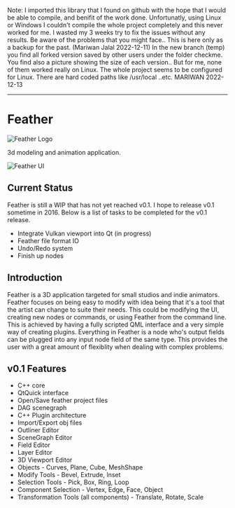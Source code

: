 Note:
I imported this library that I found on github with the hope that I would be able to compile, and benifit of the work done. 
Unfortunatly, using Linux or Windows I couldn't compile the whole project completely and this never worked for me. I wasted my 3 weeks try to fix the issues without any results. Be aware of the problems that you might face.. This is here only as a backup for the past. (Mariwan Jalal 2022-12-11)
In the new branch (temp) you find all forked version saved by other users under the folder checkme. 
You find also a picture showing the size of each version.. But for me, none of them worked really on Linux. The whole project seems to be configured for Linux.
There are hard coded paths like /usr/local ..etc. 
MARIWAN 2022-12-13
**************************************************************************************************************************************************


Feather
=======

![Feather Logo](https://raw.githubusercontent.com/richardlayman/feather/master/assets/images/logo.png)

3d modeling and animation application.

![Feather UI](https://raw.githubusercontent.com/richardlayman/feather/master/assets/images/ui_v0_1.png)

Current Status
---------------
Feather is still a WIP that has not yet reached v0.1. I hope to release v0.1 sometime in 2016. Below is a list of tasks to be completed for the v0.1 release.
* Integrate Vulkan viewport into Qt (in progress)
* Feather file format IO
* Undo/Redo system
* Finish up nodes

Introduction
---------------
Feather is a 3D application targeted for small studios and indie animators. Feather focuses on being easy to modify with idea being that it's a tool that the artist can change to suite their needs. This could be modifying the UI, creating new nodes or commands, or using Feather from the command line. This is achieved by having a fully scripted QML interface and a very simple way of creating plugins. Everything in Feather is a node who's output fields can be plugged into any input node field of the same type. This provides the user with a great amount of flexiblity when dealing with complex problems.

v0.1 Features
---------------
* C++ core
* QtQuick interface
* Open/Save feather project files
* DAG scenegraph
* C++ Plugin architecture
* Import/Export obj files
* Outliner Editor
* SceneGraph Editor
* Field Editor
* Layer Editor
* 3D Viewport Editor
* Objects - Curves, Plane, Cube, MeshShape
* Modify Tools - Bevel, Extrude, Inset
* Selection Tools - Pick, Box, Ring, Loop
* Component Selection - Vertex, Edge, Face, Object
* Transformation Tools (all components) - Translate, Rotate, Scale

